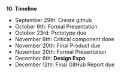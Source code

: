 <b>10. Timeline</b>

<ul>

<li>September 29th: Create github
<li>October 9th: Formal Presentation
<li>October 23rd: Prototype due
<li>November 6th: Critical component done
<li>November 20th: Final Product due
<li>November 20th: Formal Presentation
<li>December 6th: <b>Design Expo</b>
<li>December 12th: Final GitHub Report due</li>

</ul>
